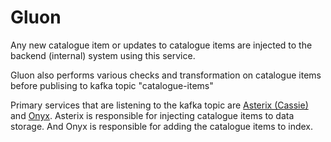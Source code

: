 # Gluon

Any new catalogue item or updates to catalogue items are injected
to the backend (internal) system using this service.

Gluon also performs various checks and transformation on catalogue items
before publising to kafka topic "catalogue-items"

Primary services that are listening to the kafka topic are [Asterix (Cassie)](http://bitbucket.org/shoplanedev/cassie)
and [Onyx](http://bitbucket.org/shoplanedev/creed). Asterix is responsible for injecting catalogue items to data storage.
And Onyx is responsible for adding the catalogue items to index.